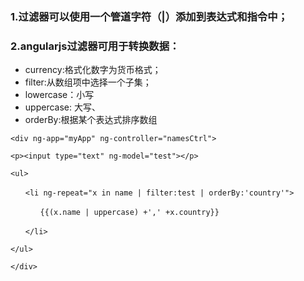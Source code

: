 ### 1.过滤器可以使用一个管道字符（|）添加到表达式和指令中；
### 2.angularjs过滤器可用于转换数据：
* currency:格式化数字为货币格式；
* filter:从数组项中选择一个子集；
* lowercase：小写
* uppercase: 大写、
* orderBy:根据某个表达式排序数组
```
<div ng-app="myApp" ng-controller="namesCtrl">

<p><input type="text" ng-model="test"></p>

<ul>

　　<li ng-repeat="x in name | filter:test | orderBy:'country'">

　　　　{{(x.name | uppercase) +',' +x.country}}

　　</li>

</ul>

</div>
```
